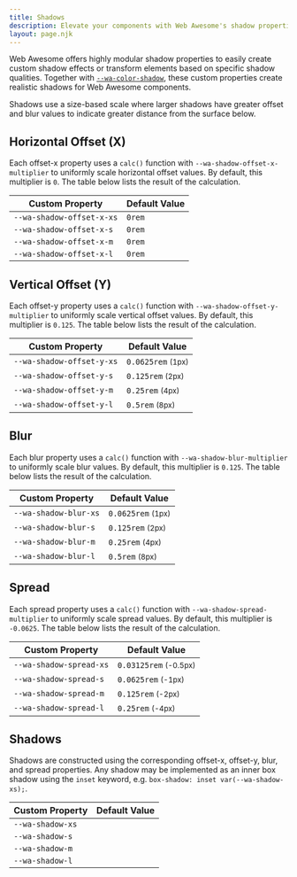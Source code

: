 ```yaml
---
title: Shadows
description: Elevate your components with Web Awesome's shadow properties.
layout: page.njk
---
```


Web Awesome offers highly modular shadow properties to easily create custom shadow effects or transform elements based on specific shadow qualities. Together with [`--wa-color-shadow`](/docs/theming/color/#shadow), these custom properties create realistic shadows for Web Awesome components.

Shadows use a size-based scale where larger shadows have greater offset and blur values to indicate greater distance from the surface below.

## Horizontal Offset (X)

Each offset-x property uses a `calc()` function with `--wa-shadow-offset-x-multiplier` to uniformly scale horizontal offset values. By default, this multiplier is `0`. The table below lists the result of the calculation.

| Custom Property           |  Default Value |
| ------------------------- | -------------- |
| `--wa-shadow-offset-x-xs` | `0rem`         |
| `--wa-shadow-offset-x-s`  | `0rem`         |
| `--wa-shadow-offset-x-m`  | `0rem`         |
| `--wa-shadow-offset-x-l`  | `0rem`         |

## Vertical Offset (Y)

Each offset-y property uses a `calc()` function with `--wa-shadow-offset-y-multiplier` to uniformly scale vertical offset values. By default, this multiplier is `0.125`. The table below lists the result of the calculation.

| Custom Property           |  Default Value                   |
| ------------------------- | -------------------------------- |
| `--wa-shadow-offset-y-xs` | `0.0625rem` <small>(1px)</small> |
| `--wa-shadow-offset-y-s`  | `0.125rem` <small>(2px)</small>  |
| `--wa-shadow-offset-y-m`  | `0.25rem` <small>(4px)</small>   |
| `--wa-shadow-offset-y-l`  | `0.5rem` <small>(8px)</small>    |

## Blur

Each blur property uses a `calc()` function with `--wa-shadow-blur-multiplier` to uniformly scale blur values. By default, this multiplier is `0.125`. The table below lists the result of the calculation.

| Custom Property       |  Default Value                   |
| --------------------- | -------------------------------- |
| `--wa-shadow-blur-xs` | `0.0625rem` <small>(1px)</small> |
| `--wa-shadow-blur-s`  | `0.125rem` <small>(2px)</small>  |
| `--wa-shadow-blur-m`  | `0.25rem` <small>(4px)</small>   |
| `--wa-shadow-blur-l`  | `0.5rem` <small>(8px)</small>    |

## Spread

Each spread property uses a `calc()` function with `--wa-shadow-spread-multiplier` to uniformly scale spread values. By default, this multiplier is `-0.0625`. The table below lists the result of the calculation.

| Custom Property         |  Default Value                       |
| ----------------------- | ------------------------------------ |
| `--wa-shadow-spread-xs` | `0.03125rem` <small>(-0.5px)</small> |
| `--wa-shadow-spread-s`  | `0.0625rem` <small>(-1px)</small>    |
| `--wa-shadow-spread-m`  | `0.125rem` <small>(-2px)</small>     |
| `--wa-shadow-spread-l`  | `0.25rem` <small>(-4px)</small>      |

## Shadows

Shadows are constructed using the corresponding offset-x, offset-y, blur, and spread properties. Any shadow may be implemented as an inner box shadow using the `inset` keyword, e.g. `box-shadow: inset var(--wa-shadow-xs);`.

| Custom Property  |  Default Value                                                      |
| ---------------- | ------------------------------------------------------------------- |
| `--wa-shadow-xs` | <div class="swatch" style="box-shadow: var(--wa-shadow-xs);"></div> |
| `--wa-shadow-s`  | <div class="swatch" style="box-shadow: var(--wa-shadow-s);"></div>  |
| `--wa-shadow-m`  | <div class="swatch" style="box-shadow: var(--wa-shadow-m);"></div>  |
| `--wa-shadow-l`  | <div class="swatch" style="box-shadow: var(--wa-shadow-l);"></div>  |